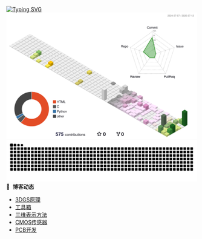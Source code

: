 [![Typing SVG](https://readme-typing-svg.demolab.com?font=Ma+Shan+Zheng&size=40&duration=2998&pause=1000&color=47A042&center=true&vCenter=true&repeat=false&width=800&lines=%E8%BD%BB%E6%9D%BE%E5%8D%B3%E5%8D%95%E7%BA%AF%EF%BC%8C%E9%80%9F%E6%88%90%E5%8D%B3%E7%B2%BE%E5%87%86)](https://git.io/typing-svg)
![](profile-3d-contrib/profile-season-animate.svg)
<picture>
  <source media="(prefers-color-scheme: dark)" srcset="https://raw.githubusercontent.com/SparkyXXX/SparkyXXX/output/github-contribution-grid-snake-dark.svg">
  <source media="(prefers-color-scheme: light)" srcset="https://raw.githubusercontent.com/SparkyXXX/SparkyXXX/output/github-contribution-grid-snake.svg">
  <img alt="github contribution grid snake animation" src="https://raw.githubusercontent.com/Peter-JXL/Peter-JXL/output/github-contribution-grid-snake.svg">
</picture>
📕 &nbsp;**博客动态**
<!-- BLOG-POST-LIST:START -->
- [3DGS原理](https://hatrix.site/posts/3DGS%E5%8E%9F%E7%90%86/)
- [工具箱](https://hatrix.site/posts/%E5%B7%A5%E5%85%B7%E7%AE%B1/)
- [三维表示方法](https://hatrix.site/posts/%E4%B8%89%E7%BB%B4%E8%A1%A8%E7%A4%BA%E6%96%B9%E6%B3%95/)
- [CMOS传感器](https://hatrix.site/posts/CMOS%E4%BC%A0%E6%84%9F%E5%99%A8/)
- [PCB开发](https://hatrix.site/posts/PCB%E5%BC%80%E5%8F%91/)
<!-- BLOG-POST-LIST:END -->
